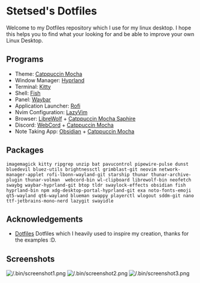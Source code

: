 
# Stetsed's Dotfiles

Welcome to my Dotfiles repository which I use for my linux desktop. I hope this helps you to find what your looking for and be able to improve your own Linux Desktop.

## Programs

- Theme: [Catppuccin Mocha](https://github.com/catppuccin/catppuccin)
- Window Manager: [Hyprland](https://github.com/hyprwm/Hyprland)
- Terminal: [Kitty](https://github.com/kovidgoyal/kitty)
- Shell: [Fish](https://github.com/fish-shell/fish-shell)
- Panel: [Waybar](https://aur.archlinux.org/packages/waybar-hyprland-git)
- Application Launcher: [Rofi](https://github.com/davatorium/rofi)
- Nvim Configuration: [LazyVim](https://github.com/LazyVim/LazyVim)
- Browser: [LibreWolf](https://librewolf.net/) + [Catppuccin Mocha Saphire](https://github.com/catppuccin/firefox/releases/download/old/catppuccin_mocha_sapphire.xpi)
- Discord: [WebCord](https://github.com/SpacingBat3/WebCord) + [Catppuccin Mocha](https://github.com/catppuccin/discord)
- Note Taking App: [Obsidian](https://obsidian.md/) + [Catppuccin Mocha](https://github.com/catppuccin/obsidian)

## Packages

```
imagemagick kitty ripgrep unzip bat pavucontrol pipewire-pulse dunst bluedevil bluez-utils brightnessctl grimblast-git neovim network-manager-applet rofi-lbonn-wayland-git starship thunar thunar-archive-plugin thunar-volman  webcord-bin wl-clipboard librewolf-bin neofetch swaybg waybar-hyprland-git btop tldr swaylock-effects obsidian fish hyprland-bin npm xdg-desktop-portal-hyprland-git exa noto-fonts-emoji qt5-wayland qt6-wayland blueman swappy playerctl wlogout sddm-git nano ttf-jetbrains-mono-nerd lazygit swayidle
````


## Acknowledgements

 - [Dotfiles](https://github.com/linuxmobile/hyprland-dots) Dotfiles which I heavily used to inspire my creation, thanks for the examples :D.


## Screenshots
![/.bin/screenshot1.png](/.bin/screenshot1.png)
![/.bin/screenshot2.png](/.bin/screenshot2.png)
![/.bin/screenshot3.png](/.bin/screenshot3.png)
